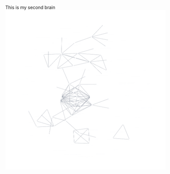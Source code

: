 This is my second brain ![](https://github.com/aa-ahmed-aa/personal-obsidian/blob/master/attachments/download.png)
